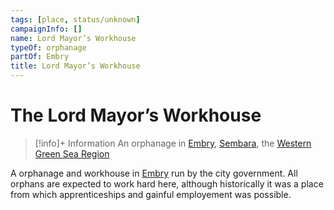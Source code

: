 ```yaml
---
tags: [place, status/unknown]
campaignInfo: []
name: Lord Mayor’s Workhouse
typeOf: orphanage
partOf: Embry
title: Lord Mayor’s Workhouse
---
```

# The Lord Mayor’s Workhouse
>[!info]+ Information
> An  orphanage in [Embry](<./embry.md>), [Sembara](<../sembara.md>), the [Western Green Sea Region](<../../../western-green-sea/western-green-sea-region.md>)


A orphanage and workhouse in [Embry](<./embry.md>) run by the city government. All orphans are expected to work hard here, although historically it was a place from which apprenticeships and gainful employement was possible.
